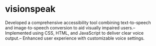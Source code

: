 # visionspeak
Developed a comprehensive accessibility tool combining text-to-speech and image-to-speech conversion to aid visually impaired users.– Implemented using CSS, HTML, and JavaScript to deliver clear voice output.– Enhanced user experience with customizable voice settings.
